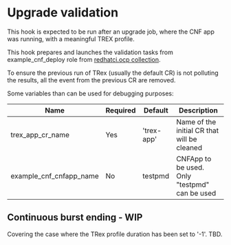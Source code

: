 # Upgrade validation

This hook is expected to be run after an upgrade job, where the CNF app was running, with a meaningful TREX profile.

This hook prepares and launches the validation tasks from example_cnf_deploy role from [redhatci.ocp collection](https://github.com/redhatci/ansible-collection-redhatci-ocp/blob/main/roles/example_cnf_deploy/README.md).

To ensure the previous run of TRex (usually the default CR) is not polluting the results, all the event from the previous CR are removed.

Some variables than can be used for debugging purposes:

| Name                              | Required | Default    | Description                                      |
|-----------------------------------|----------|------------|--------------------------------------------------|
| trex_app_cr_name                  | Yes      | 'trex-app' | Name of the initial CR that will be cleaned      |
| example_cnf_cnfapp_name           | No       | testpmd    | CNFApp to be used. Only "testpmd" can be used    |

## Continuous burst ending - WIP

Covering the case where the TRex profile duration has been set to '-1'. TBD.
